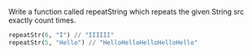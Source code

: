 Write a function called repeatString which repeats the given String src exactly count times.
```py
repeatStr(6, "I") // "IIIIII"
repeatStr(5, "Hello") // "HelloHelloHelloHelloHello"
```
